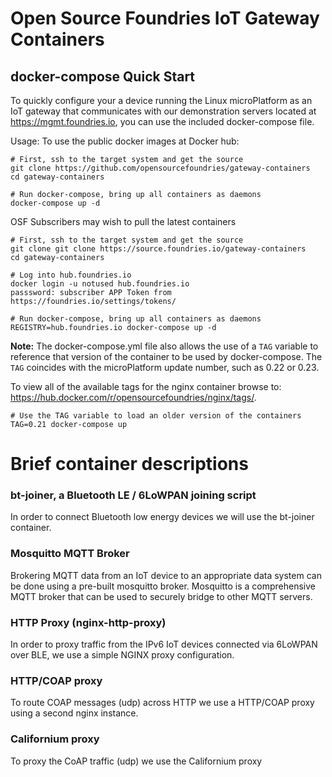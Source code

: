 # Open Source Foundries IoT Gateway Containers

## docker-compose Quick Start

To quickly configure your a device running the Linux microPlatform as an IoT gateway that communicates with our demonstration servers located at https://mgmt.foundries.io, you can use the included docker-compose file.

Usage:
To use the public docker images at Docker hub:

```
# First, ssh to the target system and get the source
git clone https://github.com/opensourcefoundries/gateway-containers
cd gateway-containers

# Run docker-compose, bring up all containers as daemons
docker-compose up -d
```

OSF Subscribers may wish to pull the latest containers
```
# First, ssh to the target system and get the source
git clone git clone https://source.foundries.io/gateway-containers
cd gateway-containers

# Log into hub.foundries.io
docker login -u notused hub.foundries.io
passsword: subscriber APP Token from https://foundries.io/settings/tokens/

# Run docker-compose, bring up all containers as daemons
REGISTRY=hub.foundries.io docker-compose up -d
```

**Note:** The docker-compose.yml file also allows the use of a `TAG` variable
to reference that version of the container to be used by docker-compose.
The `TAG` coincides with the microPlatform update number, such as 0.22 or 0.23.

To view all of the available tags for the nginx container browse to: https://hub.docker.com/r/opensourcefoundries/nginx/tags/.

```
# Use the TAG variable to load an older version of the containers
TAG=0.21 docker-compose up
```

# Brief container descriptions

### bt-joiner, a Bluetooth LE / 6LoWPAN joining script

In order to connect Bluetooth low energy devices we will use the bt-joiner
container.

### Mosquitto MQTT Broker

Brokering MQTT data from an IoT device to an appropriate data system can be
done using a pre-built mosquitto broker.  Mosquitto is a comprehensive
MQTT broker that can be used to securely bridge to other MQTT servers.

### HTTP Proxy (nginx-http-proxy)

In order to proxy traffic from the IPv6 IoT devices connected via 6LoWPAN
over BLE, we use a simple NGINX proxy configuration.

### HTTP/COAP proxy

To route COAP messages (udp) across HTTP we use a HTTP/COAP proxy using
a second nginx instance.

### Californium proxy

To proxy the CoAP traffic (udp) we use the Californium proxy
